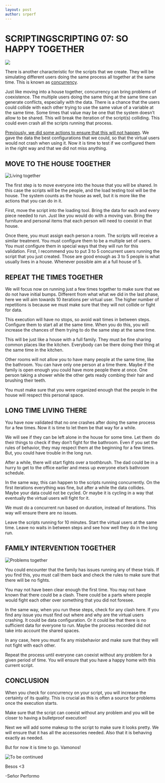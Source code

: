 ```yaml
---
layout: post
author: srperf
---
```

# SCRIPTINGSCRIPTING 07: SO HAPPY TOGETHER
  
![](https://i0.wp.com/www.srperf.com/wp-content/uploads/2017/11/ArtBoard-Image-37.jpg?fit=1200%2C600&ssl=1)

There is another characteristic for the scripts that we create. They will be simulating different users doing the same process all together at the same time. This is known as [concurrency](https://en.wikipedia.org/wiki/Concurrency_(computer_science)).

Just like moving into a house together, concurrency can bring problems of coexistence. The multiple users doing the same thing at the same time can generate conflicts, especially with the data. There is a chance that the users could collide with each other trying to use the same value of a variable at the same time. Some times that value may be one that the system doesn’t allow to be shared. This will break the iteration of the script(s) colliding. This could even crash all the scripts running that process.

[Previously, we did some actions to ensure that this will not happen](https://www.srperf.com/scripting-05-variables/). We gave the data the best configurations that we could, so that the virtual users would not crash when using it. Now it is time to test if we configured them in the right way and that we did not miss anything.

## MOVE TO THE HOUSE TOGETHER

![Living together](https://i0.wp.com/www.srperf.com/wp-content/uploads/2017/11/ArtBoard-Image-38.jpg?resize=400%2C334&ssl=1)

The first step is to move everyone into the house that you will be shared. In this case the scripts will be the people, and the load testing tool will be the house. The system counts as the house as well, but it is more like the actions that you can do in it.

First, move the script into the loading tool. Bring the data for each and every piece needed to run. Just like you would do with a moving van. Bring the furniture and personal items that each person will need to coexist in that house.

Once there, you must assign each person a room. The scripts will receive a similar treatment. You must configure them to be a multiple set of users. You must configure them in special ways that they will run for this validation. First, I recommend you to put 3 to 5 concurrent users running the script that you just created. Those are good enough as 3 to 5 people is what usually lives in a house. Whenever possible aim at a full house of 5.

## REPEAT THE TIMES TOGETHER

We will focus now on running just a few times together to make sure that we do not have initial bumps. Different from what what we did in the last phase, here we will aim towards 10 iterations per virtual user. The higher number of repetitions is because we must make sure that they will not collide or fight for data.

This execution will have no stops, so avoid wait times in between steps. Configure them to start all at the same time. When you do this, you will increase the chances of them trying to do the same step at the same time.

This will be just like a house with a full family. They must be fine sharing common places like the kitchen. Everybody can be there doing their thing at the same time in the kitchen.

Other rooms will not allow you to have many people at the same time, like the bathroom. You can have only one person at a time there. Maybe if the family is open enough you could have more people there at once. One person taking a shower while the other gets ready combing their hair and brushing their teeth.

You must make sure that you were organized enough that the people in the house will respect this personal space.

## LONG TIME LIVING THERE

You have now validated that no one crashes after doing the same process for a few times. Now it is time to let them be that way for a while.

We will see if they can be left alone in the house for some time. Let them  do their things to check if they don’t fight for the bathroom. Even if you set the rules of behavior, they may respect them at the beginning for a few times. But, you could have trouble in the long run.

After a while, there will start fights over a toothbrush. The dad could be in a hurry to get to the office earlier and mess up everyone else’s bathroom schedule.

In the same way, this can happen to the scripts running concurrently. On the first iterations everything was fine, but after a while the data collides. Maybe your data could not be cycled. Or maybe it is cycling in a way that eventually the virtual users will fight for it.

We must do a concurrent run based on duration, instead of iterations. This way will ensure there are no issues.

Leave the scripts running for 10 minutes. Start the virtual users at the same time. Leave no waits in between steps and see how well they do in the long run.

## FAMILY INTERVENTION TOGETHER

![Problems together](https://i0.wp.com/www.srperf.com/wp-content/uploads/2017/11/ArtBoard-Image-39.jpg?resize=290%2C193&ssl=1)

You could encounter that the family has issues running any of these trials. If you find this, you must call them back and check the rules to make sure that there will be no fights.

You may not have been clear enough the first time. You may not have known that there could be a clash. There could be a parts where people would fight each other over something that you did not foresee.

In the same way, when you run these steps, check for any clash here. If you find any issue you must find out where and why are the virtual users crashing. It could be data configuration. Or it could be that there is no sufficient data for everyone to run. Maybe the process recorded did not take into account the shared spaces.

In any case, here you must fix any misbehavior and make sure that they will not fight with each other.

Repeat the process until everyone can coexist without any problem for a given period of time. You will ensure that you have a happy home with this current script.

## CONCLUSION

When you check for concurrency on your script, you will increase the certainty of its quality. This is crucial as this is often a source for problems once the execution starts.

Make sure that the script can coexist without any problem and you will be closer to having a bulletproof execution!

Next we will add some makeup to the script to make sure it looks pretty. We will ensure that it has all the accessories needed. Also that it is behaving exactly as needed.

But for now it is time to go. Vamonos!

![To be continued](https://i0.wp.com/www.srperf.com/wp-content/uploads/2017/06/Continuara.png?resize=713%2C225&ssl=1)

Besos <3

-Señor Performo